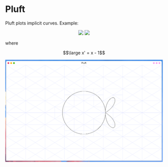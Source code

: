 # Pluft

Pluft plots implicit curves. Example:

<p align="center">
    <img src="https://render.githubusercontent.com/render/math?math=\large f(x, y) = %20min\left(x^2+y^2-r^2,%20(x%27^2%2by^2)(y^2%20%2b%20x%27%20(x%27%20%2ba))%20-%204ax%27y^2\right)#gh-light-mode-only">
    <img src="https://render.githubusercontent.com/render/math?math=\color{lightgray}\large f(x, y) = %20min\left(x^2+y^2-r^2,%20(x%27^2%2by^2)(y^2%20%2b%20x%27%20(x%27%20%2ba))%20-%204ax%27y^2\right)#gh-dark-mode-only">
</p>

where

```math
\large x' = x - 1
```

<p align="center">
    <img src="https://raw.githubusercontent.com/felipetavares/pluft/main/img/tomato.png">
</p>
